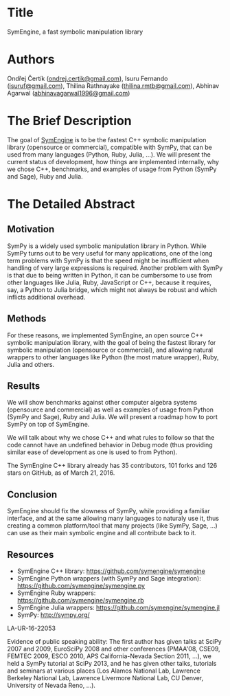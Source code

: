 # Title

SymEngine, a fast symbolic manipulation library

# Authors

Ondřej Čertík (ondrej.certik@gmail.com),
Isuru Fernando (isuruf@gmail.com),
Thilina Rathnayake (thilina.rmtb@gmail.com),
Abhinav Agarwal (abhinavagarwal1996@gmail.com)

# The Brief Description

The goal of [SymEngine](https://github.com/symengine/symengine) is to be the
fastest C++ symbolic manipulation library (opensource or commercial),
compatible with SymPy, that can be used from many languages (Python, Ruby,
Julia, ...). We will present the current status of development, how things are
implemented internally, why we chose C++, benchmarks, and examples of usage
from Python (SymPy and Sage), Ruby and Julia.

# The Detailed Abstract

## Motivation

SymPy is a widely used symbolic manipulation library in Python. While SymPy
turns out to be very useful for many applications, one of the long term
problems with SymPy is that the speed might be insufficient when handling of
very large expressions is required. Another problem with SymPy is that due to
being written in Python, it can be cumbersome to use from other languages like
Julia, Ruby, JavaScript or C++, because it requires, say, a Python to Julia
bridge, which might not always be robust and which inflicts additional
overhead.

## Methods

For these reasons, we implemented SymEngine, an open source C++ symbolic
manipulation library, with the goal of being the fastest library for symbolic
manipulation (opensource or commercial), and allowing natural wrappers to other
languages like Python (the most mature wrapper), Ruby, Julia and others.

## Results

We will show benchmarks against other computer algebra systems (opensource and
commercial) as well as examples of usage from Python (SymPy and Sage), Ruby and
Julia. We will present a roadmap how to port SymPy on top of SymEngine.

We will talk about why we chose C++ and what rules to follow so that the code
cannot have an undefined behavior in Debug mode (thus providing similar ease of
development as one is used to from Python).

The SymEngine C++ library already has 35 contributors, 101 forks and 126 stars
on GitHub, as of March 21, 2016.

## Conclusion

SymEngine should fix the slowness of SymPy, while providing a familiar
interface, and at the same allowing many languages to naturaly use it, thus
creating a common platform/tool that many projects (like SymPy, Sage, ...) can
use as their main symbolic engine and all contribute back to it.

## Resources

* SymEngine C++ library: https://github.com/symengine/symengine
* SymEngine Python wrappers (with SymPy and Sage integration): https://github.com/symengine/symengine.py
* SymEngine Ruby wrappers: https://github.com/symengine/symengine.rb
* SymEngine Julia wrappers: https://github.com/symengine/symengine.jl
* SymPy: http://sympy.org/

LA-UR-16-22053

Evidence of public speaking ability: The first author has given talks at SciPy
2007 and 2009, EuroSciPy 2008 and other conferences (PMAA'08, CSE09, FEMTEC
2009, ESCO 2010, APS California-Nevada Section 2011, ...), we held a SymPy
tutorial at SciPy 2013, and he has given other talks, tutorials and seminars at
various places (Los Alamos National Lab, Lawrence Berkeley National Lab, Lawrence Livermore National Lab, CU Denver, University of Nevada Reno, ...).
